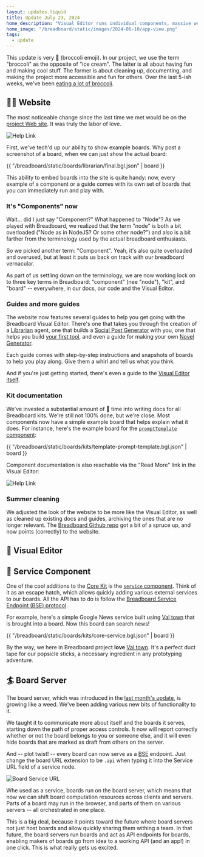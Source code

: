 ```yaml
---
layout: updates.liquid
title: Update July 23, 2024
home_description: "Visual Editor runs individual components, massive website overhaul, guides, docs."
home_image: "/breadboard/static/images/2024-06-10/app-view.png"
tags:
  - update
---
```


This update is very 🥦 (broccoli emoji). In our project, we use the term "broccoli" as the opposite of "ice cream". The latter is all about having fun and making cool stuff. The former is about cleaning up, documenting, and making the project more accessible and fun for others. Over the last 5-ish weeks, we've been [eating a lot of broccoli](https://github.com/breadboard-ai/breadboard/issues/1818).

## 🧑‍🏫 Website

The most noticeable change since the last time we met would be on the [project Web site](https://breadboard-ai.github.io/breadboard/). It was truly the labor of love.

![Help Link](/breadboard/static/images/2024-07-23/website-home.png)

First, we've tech'd up our ability to show example boards. Why post a screenshot of a board, when we can just show the actual board:

{{ "/breadboard/static/boards/librarian/final.bgl.json" | board }}

This ability to embed boards into the site is quite handy: now, every example of a component or a guide comes with its own set of boards that you can immediately run and play with.

### It's "Components" now

Wait... did I just say "Component?" What happened to "Node"? As we played with Breadboard, we realized that the term "node" is both a bit overloaded ("Node as in NodeJS? Or some other node?") and also is a bit farther from the terminology used by the actual breadboard enthusiasts.

So we picked another term: "Component". Yeah, it's also quite overloaded and overused, but at least it puts us back on track with our breadboard vernacular.

As part of us settling down on the terminology, we are now working lock on to three key terms in Breadboard: "component" (nee "node"), "kit", and "board" -- everywhere, in our docs, our code and the Visual Editor.

### Guides and more guides

The website now features several guides to help you get going with the Breadboard Visual Editor. There's one that takes you through the creation of a [Librarian](/breadboard/docs/guides/librarian/) agent, one that builds a [Social Post Generator](/breadboard/docs/guides/social-post/) with you, one that helps you build [your first tool](/breadboard/docs/guides/first-tool/), and even a guide for making your own [Novel Generator](/breadboard/docs/guides/novel-generator/).

Each guide comes with step-by-step instructions and snapshots of boards to help you play along. Give them a whirl and tell us what you think.

And if you're just getting started, there's even a guide to the [Visual Editor itself](http://localhost:8000/breadboard/docs/visual-editor/).

### Kit documentation

We've invested a substantial amount of 🥦 time into writing docs for all Breadboard kits. We're still not 100% done, but we're close. Most components now have a simple example board that helps explain what it does. For instance, here's the example board for the [`promptTemplate` component](/breadboard/docs/kits/template/#the-prompttemplate-component):

{{ "/breadboard/static/boards/kits/template-prompt-template.bgl.json" | board }}

Component documentation is also reachable via the "Read More" link in the Visual Editor:

![Help Link](/breadboard/static/images/2024-07-23/help-link.png)

### Summer cleaning

We adjusted the look of the website to be more like the Visual Editor, as well as cleaned up existing docs and guides, archiving the ones that are no longer relevant. The [Breadboard Github repo](https://github.com/breadboard-ai/breadboard) got a bit of a spruce up, and now points (correctly) to the website.

## 🎨 Visual Editor

## 🚚 Service Component

One of the cool additions to the [Core Kit](/breadboard/docs/kits/core/) is the [`service` component](/breadboard/docs/kits/core/#the-service-component). Think of it as an escape hatch, which allows quickly adding various external services to our boards. All the API has to do is follow the [Breadboard Service Endpoint (BSE) protocol](/breadboard/docs/reference/bse/).

For example, here's a simple Google News service built using [Val town](https://www.val.town/) that is brought into a board. Now this board can search news!

{{ "/breadboard/static/boards/kits/core-service.bgl.json" | board }}

By the way, we here in Breadboard project **love** [Val town](https://www.val.town/). It's a perfect duct tape for our popsicle sticks, a necessary ingredient in any prototyping adventure.

## 🏄 Board Server

The board server, which was introduced in the [last month's update](/breadboard/updates/2024-06-10/#-board-server), is growing like a weed. We've been adding various new bits of functionality to it.

We taught it to communicate more about itself and the boards it serves, starting down the path of proper access controls. It now will report correctly whether or not the board belongs to you or someone else, and it will even hide boards that are marked as draft from others on the server.

And -- plot twist! -- every board can now serve as a [BSE](/breadboard/docs/reference/bse/) endpoint. Just change the board URL extension to be `.api` when typing it into the Service URL field of a service node.

![Board Service URL](/breadboard/static/images/2024-07-23/board-service-url.png)

Whe used as a service, boards run on the board server, which means that now we can shift board computation resources across clients and servers. Parts of a board may run in the browser, and parts of them on various servers -- all orchestrated in one place.

This is a big deal, because it points toward the future where board servers not just host boards and allow quickly sharing them withing a team. In that future, the board servers run boards and act as API endpoints for boards, enabling makers of boards go from idea to a working API (and an app!) in one click. This is what really gets us excited.
